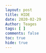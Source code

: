 ```yaml
---
layout: post
title: HIDE
date: 2020-02-29
Author: Teages
tags: [ ]
comments: false
toc: true
hide: true
---
```

